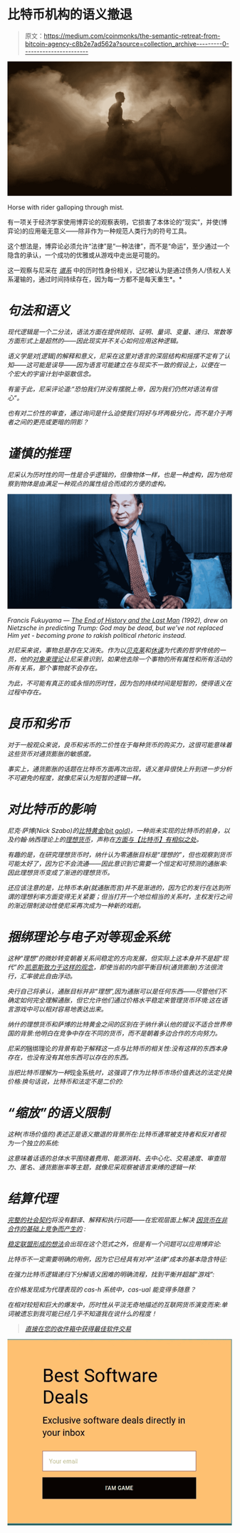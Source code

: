 # 比特币机构的语义撤退

> 原文：<https://medium.com/coinmonks/the-semantic-retreat-from-bitcoin-agency-c8b2e7ad562a?source=collection_archive---------0----------------------->

![](img/7ad0edcb0bb1f1e7f6d0b903e7b38399.png)

Horse with rider galloping through mist.

有一项关于经济学家使用博弈论的观察表明，它损害了本体论的“现实”，并使(博弈论)的应用毫无意义——除非作为一种规范人类行为的符号工具。

这个想法是，博弈论必须允许“法律”是“一种法律”，而不是“命运”，至少通过一个隐含的承认，一个成功的优雅或从游戏中走出是可能的。

这一观察与尼采在 [*谱系*](https://en.wikipedia.org/wiki/On_the_Genealogy_of_Morality) 中的历时性身份相关，记忆被认为是通过债务人/债权人关系灌输的，通过时间持续存在，因为每一方都不是每天重生*。*

# *句法和语义*

*现代逻辑是一个二分法，语法方面在提供规则、证明、量词、变量、递归、常数等方面形式上是超然的——因此现实并不关心如何应用这种逻辑。*

*语义学是对[逻辑]的解释和意义，尼采在这里对语言的深层结构和摇摆不定有了认知——这可能是误导——因为语言可能建立在与现实不一致的假设上，以便在一个宏大的宇宙计划中驱散信念。*

*有鉴于此，尼采评论道:“恐怕我们并没有摆脱上帝，因为我们仍然对语法有信心”。*

*也有对二价性的审查，通过询问是什么迫使我们将好与坏两极分化，而不是介于两者之间的更亮或更暗的阴影？*

# *谨慎的推理*

*尼采认为历时性的同一性是合乎逻辑的，但像物体一样，也是一种虚构，因为他观察到物体是由满足一种观点的属性组合而成的方便的虚构。*

*![](img/bb8a67093e6b4b77833b774b45b6ff67.png)*

*Francis Fukuyama — [The End of History and the Last Man](https://aeon.co/essays/was-francis-fukuyama-the-first-man-to-see-trump-coming) (1992), drew on Nietzsche in predicting Trump: God may be dead, but we’ve not replaced Him yet - becoming prone to rakish political rhetoric instead.*

*对尼采来说，事物总是存在又消失。作为以[贝克莱](https://en.wikipedia.org/wiki/George_Berkeley)和[休谟](https://en.wikipedia.org/wiki/David_Hume)为代表的哲学传统的一员，他的[对象束理论](https://en.wikipedia.org/wiki/Bundle_theory)让尼采意识到，如果他去除一个事物的所有属性和所有活动的所有关系，那个事物就不会存在。*

*为此，不可能有真正的或永恒的历时性，因为包的持续时间是短暂的，使得语义在过程中存在。*

# *良币和劣币*

*对于一般观众来说，良币和劣币的二价性在于每种货币的购买力，这很可能意味着这些货币对通货膨胀的敏感度。*

*事实上，通货膨胀的话题在比特币方面再次出现，语义差异很快上升到进一步分析不可避免的程度，就像尼采认为短暂的逻辑一样。*

# *对比特币的影响*

*尼克·萨博(Nick Szabo)的[比特黄金(bit gold)](https://nakamotoinstitute.org/bit-gold/)，一种尚未实现的比特币的前身，以及约翰·纳西理论上的[理想货币](http://personal.psu.edu/gjb6/nash/money.pdf)，声称在[方面与【比特币】有相似之处](/coinmonks/satoshis-game-central-banks-and-the-social-contract-c00698f8779e)。*

*有趣的是，在研究理想货币时，纳什认为零通胀目标是“理想的”，但也观察到货币可能太好了，因为它不会流通——因此意识到它需要一个恒定和可预测的通胀率:因此理想货币变成了渐进的理想货币。*

*还应该注意的是，比特币本身(就通胀而言)并不是渐进的，因为它的发行在达到所谓的理想利率方面变得无关紧要；但当打开一个地位相当的关系时，主权发行之间的渐近限制波动性使尼采再次成为一种新的戏剧。*

# *捆绑理论与电子对等现金系统*

*这种“理想”的微妙转变朝着关系间稳定的方向发展，但实际上这本身并不是超“现代”的:[凯恩斯致力于这样的观念](/coinmonks/the-ideal-republic-bitcoin-and-keynes-in-parallel-dd4979a990e5)，即使当前的内部平衡目标(通货膨胀)方法很流行，汇率彼此自由浮动。*

*央行自己将承认，通胀目标并非“理想”,因为通胀可以是任何东西——尽管他们不确定如何完全理解通胀，但它允许他们通过价格水平稳定来管理货币环境:这在语言游戏中可以相对容易地表达出来。*

*纳什的理想货币和萨博的比特黄金之间的区别在于纳什承认他的提议不适合世界帝国的背景:他明白在竞争中存在不同的货币，而不是朝着多边合作的方向努力。*

*尼采的*捆绑理论*的背景有助于解释这一点与比特币的相关性:没有这样的东西本身存在，也没有没有其他东西可以存在的东西。*

*当把比特币理解为一种*现金系统*时，这强调了作为比特币市场价值表达的法定兑换价格:换句话说，比特币和法定不是二价的:*

# *“缩放”的语义限制*

*这种(市场价值的)表述正是语义撤退的背景所在:比特币通常被支持者和反对者视为一个独立的系统:*

*这意味着话语的总体水平围绕着费用、能源消耗、去中心化、交易速度、审查阻力、匿名、通货膨胀率等主题，就像尼采观察被语言束缚的逻辑一样:*

# *结算代理*

*[完整的社会契约](/coinmonks/satoshis-game-central-banks-and-the-social-contract-c00698f8779e)将没有翻译、解释和执行问题——在宏观层面上解决 [*因货币在非合作的基础上竞争而产生的*](https://en.wikipedia.org/wiki/Hold-up_problem) :*

*[稳定联盟形成的想法](/coinmonks/proof-of-work-in-games-contracts-and-language-67c7b6609bff)会出现在这个范式之外，但是有一个问题可以应用博弈论:*

*比特币不一定需要明确的用例，因为它已经具有对冲“法律”成本的基本隐含特征:*

*在强力比特币逻辑递归下分解语义困难的明确流程，找到平衡并超越“游戏”:*

*在价格发现成为代理表现的 cas-h 系统中，cas-ual 能变得多随意？*

*在相对较短和巨大的爆发中，历时性从平淡无奇地描述的互联网货币演变而来:单词被遗忘到我可能已经几乎不知道我在说什么的程度！*

> *[直接在您的收件箱中获得最佳软件交易](https://coincodecap.com/?utm_source=coinmonks)*

*[![](img/7c0b3dfdcbfea594cc0ae7d4f9bf6fcb.png)](https://coincodecap.com/?utm_source=coinmonks)*